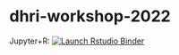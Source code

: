 # dhri-workshop-2022

<!-- badges: start -->



Jupyter+R: [![Launch Rstudio Binder](http://mybinder.org/badge_logo.svg)](https://mybinder.org/v2/gh/jerrybonnell/dhri-workshop-2022/main?filepath=jupyter/dhri2022_text_mining.ipynb)

<!-- badges: end -->


